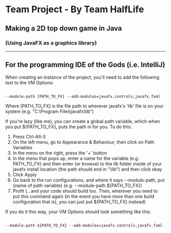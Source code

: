 # Team Project - By Team HalfLife
## Making a 2D top down game in Java
### (Using JavaFX as a graphics library)


---
## For the programming IDE of the Gods (i.e. IntelliJ)
When creating an instance of the project, you'll need to add the following text to the VM Options:

<code>
--module-path [PATH_TO_FX] --add-modules=javafx.controls,javafx.fxml
</code>

Where [PATH_TO_FX] is the file path to wherever javafx's 'lib' file is on your system (e.g. "C:\Program Files\javafx\lib")

If you're lazy (like me), you can create a global path variable, which when you put ${PATH_TO_FX}, puts the path in for 
you. To do this:

1) Press Ctrl-Alt-S
2) On the left menu, go to Appearance & Behaviour, then click on Path Variables
3) In the menu on the right, press the '+' button
4) In the menu that pops up, enter a name for the variable (e.g. PATH_TO_FX) and then enter (or browse) to the lib 
folder inside of your javafx install location (the path should end in "\lib") and then click okay
5) Click Apply
6) Go back to the run configurations, and where it says --module-path, put {name of path variable} 
(e.g. --module-path ${PATH_TO_FX})
7) Profit (...and your code should build too. Then, wherever you need to put this command again 
(in the event you have more than one build configuration that is), you can just put ${PATH_TO_FX} instead)

If you do it this way, your VM Options should look something like this:

<code>
--module-path ${PATH_TO_FX} --add-modules=javafx.controls,javafx.fxml
</code> 
